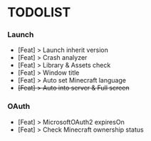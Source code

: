 # TODOLIST

### Launch
- [Feat] > Launch inherit version
- [Feat] > Crash analyzer
- [Feat] > Library & Assets check
- [Feat] > Window title 
- [Feat] > Auto set Minecraft language
- ~~[Feat] > Auto into server & Full screen~~

### OAuth
- [Feat] > MicrosoftOAuth2 expiresOn
- [Feat] > Check Minecraft ownership status